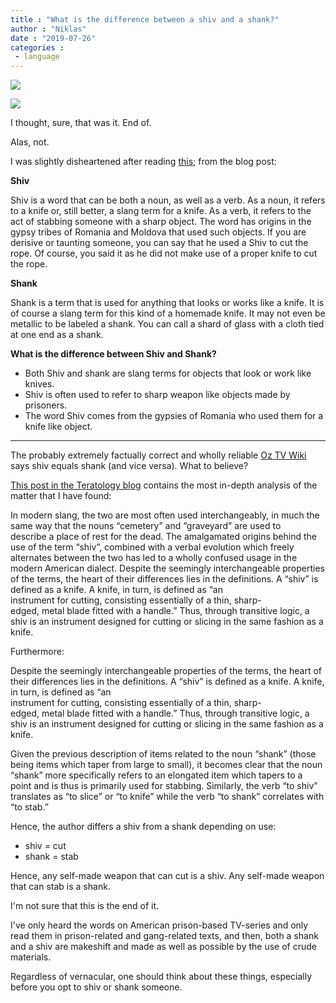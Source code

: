 ```yaml
---
title : "What is the difference between a shiv and a shank?"
author : "Niklas"
date : "2019-07-26"
categories : 
 - language
---
```


![](https://niklasblog.com/wp-content/shiv.jpg)

![](https://niklasblog.com/wp-content/shivshankdreyer.jpg)

I thought, sure, that was it. End of.

Alas, not.

I was slightly disheartened after reading [this](https://www.differencebetween.com/difference-between-shiv-and-vs-shank/); from the blog post:

**Shiv**  
  
Shiv is a word that can be both a noun, as well as a verb. As a noun, it refers to a knife or, still better, a slang term for a knife. As a verb, it refers to the act of stabbing someone with a sharp object. The word has origins in the gypsy tribes of Romania and Moldova that used such objects. If you are derisive or taunting someone, you can say that he used a Shiv to cut the rope. Of course, you said it as he did not make use of a proper knife to cut the rope.  
  
**Shank**  
  
Shank is a term that is used for anything that looks or works like a knife. It is of course a slang term for this kind of a homemade knife. It may not even be metallic to be labeled a shank. You can call a shard of glass with a cloth tied at one end as a shank.

**What is the difference between Shiv and Shank?**

- Both Shiv and shank are slang terms for objects that look or work like knives.
- Shiv is often used to refer to sharp weapon like objects made by prisoners.
- The word Shiv comes from the gypsies of Romania who used them for a knife like object.

* * *

The probably extremely factually correct and wholly reliable [Oz TV Wiki](https://oztv.fandom.com/wiki/Shiv) says shiv equals shank (and vice versa). What to believe?

[This post in the Teratology blog](https://ulyssesmcqueen.blogspot.com/2012/11/shiv-vs-shank.html) contains the most in-depth analysis of the matter that I have found:

In modern slang, the two are most often used interchangeably, in much the same way that the nouns “cemetery” and “graveyard” are used to describe a place of rest for the dead. The amalgamated origins behind the use of the term “shiv”, combined with a verbal evolution which freely alternates between the two has led to a wholly confused usage in the modern American dialect. Despite the seemingly interchangeable properties of the terms, the heart of their differences lies in the definitions. A “shiv” is defined as a knife. A knife, in turn, is defined as “an instrument for cutting, consisting essentially of a thin, sharp-edged, metal blade fitted with a handle.” Thus, through transitive logic, a shiv is an instrument designed for cutting or slicing in the same fashion as a knife.

Furthermore:

Despite the seemingly interchangeable properties of the terms, the heart of their differences lies in the definitions. A “shiv” is defined as a knife. A knife, in turn, is defined as “an instrument for cutting, consisting essentially of a thin, sharp-edged, metal blade fitted with a handle.” Thus, through transitive logic, a shiv is an instrument designed for cutting or slicing in the same fashion as a knife.  
  
Given the previous description of items related to the noun “shank” (those being items which taper from large to small), it becomes clear that the noun “shank” more specifically refers to an elongated item which tapers to a point and is thus is primarily used for stabbing. Similarly, the verb “to shiv” translates as “to slice” or “to knife”  while the verb “to shank” correlates with “to stab.”

Hence, the author differs a shiv from a shank depending on use:

- shiv = cut
- shank = stab

Hence, any self-made weapon that can cut is a shiv. Any self-made weapon that can stab is a shank.

I'm not sure that this is the end of it.

I've only heard the words on American prison-based TV-series and only read them in prison-related and gang-related texts, and then, both a shank and a shiv are makeshift and made as well as possible by the use of crude materials.

Regardless of vernacular, one should think about these things, especially before you opt to shiv or shank someone.
